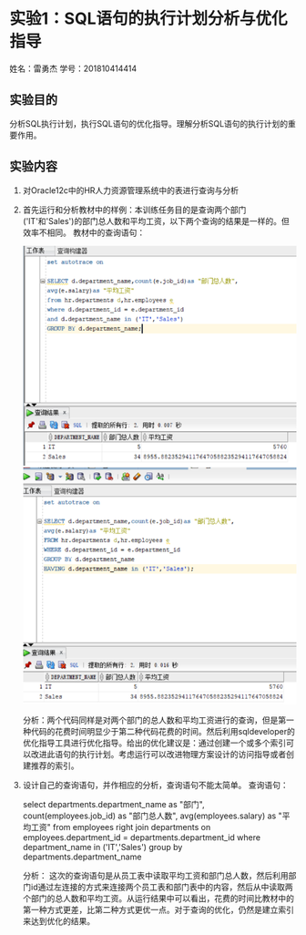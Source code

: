 # 实验1：SQL语句的执行计划分析与优化指导

姓名：雷勇杰
学号：201810414414

## 实验目的

分析SQL执行计划，执行SQL语句的优化指导。理解分析SQL语句的执行计划的重要作用。

## 实验内容

1. 对Oracle12c中的HR人力资源管理系统中的表进行查询与分析
2. 首先运行和分析教材中的样例：本训练任务目的是查询两个部门('IT'和'Sales')的部门总人数和平均工资，以下两个查询的结果是一样的。但效率不相同。
   教材中的查询语句：
   
   ![图片1](./pict1.png)
   ![图片2](./pict2.png)
   
   分析：两个代码同样是对两个部门的总人数和平均工资进行的查询，但是第一种代码的花费时间明显少于第二种代码花费的时间。然后利用sqldeveloper的优化指导工具进行优化指导。给出的优化建议是：通过创建一个或多个索引可以改进此语句的执行计划。考虑运行可以改进物理方案设计的访问指导或者创建推荐的索引。
3. 设计自己的查询语句，并作相应的分析，查询语句不能太简单。
   查询语句：
   
   select departments.department_name as "部门", count(employees.job_id) as "部门总人数",
   avg(employees.salary) as "平均工资"
   from employees right join departments
   on employees.department_id = departments.department_id
   where department_name in ('IT','Sales')
   group by departments.department_name
   
   分析：
   这次的查询语句是从员工表中读取平均工资和部门总人数，然后利用部门id通过左连接的方式来连接两个员工表和部门表中的内容，然后从中读取两个部门的总人数和平均工资。从运行结果中可以看出，花费的时间比教材中的第一种方式更差，比第二种方式更优一点。对于查询的优化，仍然是建立索引来达到优化的结果。
